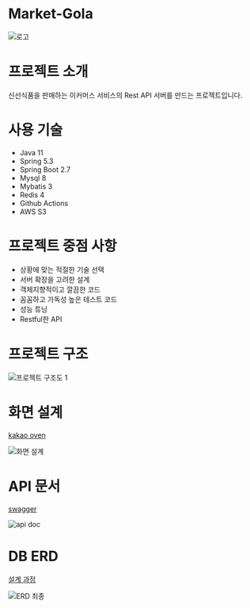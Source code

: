# Market-Gola
![로고](https://user-images.githubusercontent.com/71138398/197147455-3433a2d1-3379-48ff-a779-c8d5b0df87a8.jpg)

# 프로젝트 소개

신선식품을 판매하는 이커머스 서비스의 Rest API 서버를 만드는 프로젝트입니다. 

# 사용 기술

* Java 11
* Spring 5.3
* Spring Boot 2.7
* Mysql 8
* Mybatis 3
* Redis 4
* Github Actions
* AWS S3

# 프로젝트 중점 사항

- 상황에 맞는 적절한 기술 선택
- 서버 확장을 고려한 설계
- 객체지향적이고 깔끔한 코드
- 꼼꼼하고 가독성 높은 테스트 코드
- 성능 튜닝
- Restful한 API


# 프로젝트 구조
![프로젝트 구조도 1](https://user-images.githubusercontent.com/71138398/197139995-fd5ff6e3-1f9c-44df-866b-cb9290e780da.png)

# 화면 설계

[kakao oven](https://ovenapp.io/view/pDhwkCQw9govPoESRQGitWNOUVO9zyaK/)


![화면 설계](https://user-images.githubusercontent.com/71138398/197139145-ac079914-830d-4cdf-a84c-643fb3238ce4.svg)

# API 문서
[swagger](https://app.swaggerhub.com/apis-docs/sgo8308/market-gola2/1.0.0)

![api doc](https://user-images.githubusercontent.com/71138398/197344447-b93a8eb9-ecac-4f4a-809e-ea99b8bce067.png)
# DB ERD
[설계 과정](https://velog.io/@sontulip/how-to-db-design)


![ERD 최종](https://user-images.githubusercontent.com/71138398/172528406-28439eab-715b-4e8c-88ac-506709659d2f.png)

